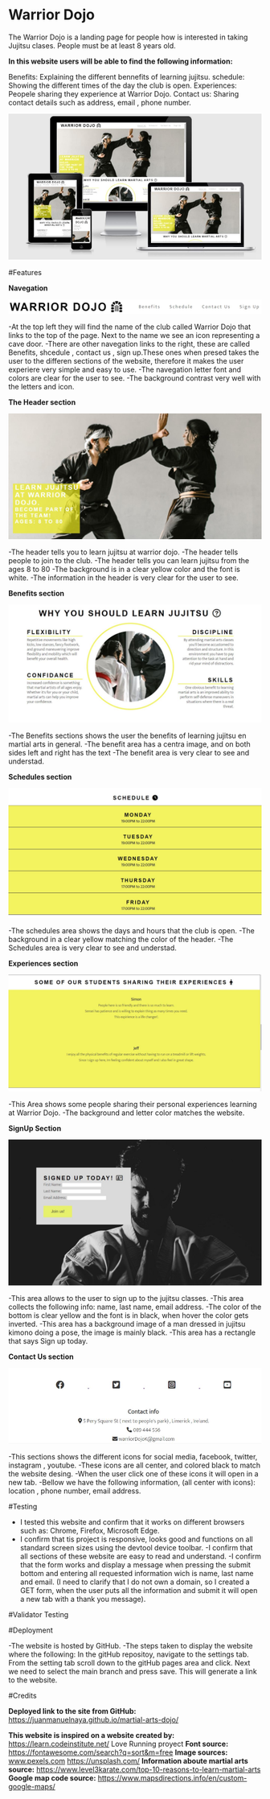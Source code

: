 # Warrior Dojo 

The Warrior Dojo is a landing page for people how is interested in taking Jujitsu clases.
People must be at least 8 years old.

**In this website users will be able to find the following information:**

Benefits: Explaining the different bennefits of learning jujitsu.
schedule: Showing the different times of the day the club is open.
Experiences: Peopele sharing they experience at Warrior Dojo.
Contact us: Sharing contact details such as address, email , phone number.



![Display](/assets/images/Display.JPG)

#Features

**Navegation**

![Navegation](/assets/images/navegation.JPG)

-At the top left they will find the name of the club called Warrior Dojo that links to the top of the page. Next to the name we see an icon representing a cave door.
-There are other navegation links to the right, these are called Benefits, shcedule , contact us , sign up.These ones when presed takes the user to the differen sections of the website, therefore it makes the user experiere very simple and easy to use.
-The navegation letter font and colors are clear for the user to see.
-The background contrast very well with the letters and icon.


**The Header section**

![Header](/assets/images/Header.JPG)

-The header tells you to learn jujitsu at warrior dojo.
-The header tells people to join to the club.
-The header tells you can learn jujitsu from the ages 8 to 80
-The background is in a clear yellow color and the font is white.
-The information in the header is very clear for the user to see.

**Benefits section**

![Benefits](/assets/images/Benefits.JPG)


-The Benefits sections shows the user the benefits of learning jujitsu en martial arts in general.
-The benefit area has a centra image, and on both sides left and right has the text
-The benefit area is very clear to see and understad.

**Schedules section**

![Schedules](/assets/images/Schedules.JPG)

-The schedules area shows the days and hours that the club is open.
-The background in a clear yellow matching the color of the header.
-The Schedules area is very clear to see and understad.

**Experiences section**

![Experiences](/assets/images/Expiriences.JPG)

-This Area shows some people sharing their personal experiences learning at Warrior Dojo.
-The background and letter color matches the website.

**SignUp Section**

![SignUP](/assets/images/singUpSection.JPG)

-This area allows to the user to sign up to the jujitsu classes.
-This area collects the following info: name, last name, email address.
-The color of the bottom is clear yellow and the font is in black, when hover the color gets inverted.
-This area has a background image of a man dressed in jujitsu kimono doing a pose, the image is mainly black.
-This area has a rectangle that says Sign up today.


**Contact Us section**

![contactUs](/assets/images/contactUs.JPG)

-This sections shows the different icons for social media, facebook, twitter, instagram , youtube. 
-These icons are all center, and colored black to match the website desing.
-When the user click one of these icons it will open in a new tab.
-Bellow we have the following information, (all center with icons): location , phone number, email address.


#Testing

- I tested this website and confirm that it works on different browsers such as: Chrome, Firefox, Microsoft Edge.
- I confirm that tis project is responsive, looks good and functions on all standard screen sizes using the devtool device toolbar.
-I confirm that all sections of these website are easy to read and understand.
-I confirm that the form works and display a message when  pressing the submit bottom and entering all requested information wich is name, last name and email. (I need to clarify that I do not own a domain, so I created a GET form, when the user puts all the information and submit it will open a new tab with a thank you message).

#Validator Testing





#Deployment

-The website is hosted by GitHub.
-The steps taken to display the website where the following:
In the gitHub repositoy, navigate to the settings tab.
From the setting tab scroll down to the gitHub pages area and click.
Next we need to select the main branch and press save.
This will generate a link to the website.


#Credits

**Deployed link to the site from GitHub:** https://juanmanuelnaya.github.io/martial-arts-dojo/

**This website is inspired  on a website created by:** https://learn.codeinstitute.net/  Love Running proyect 
**Font source:** https://fontawesome.com/search?q=sort&m=free
**Image sources:**  www.pexels.com
					https://unsplash.com/
**Information aboute martial arts source:** https://www.level3karate.com/top-10-reasons-to-learn-martial-arts
**Google map code source:** https://www.mapsdirections.info/en/custom-google-maps/

